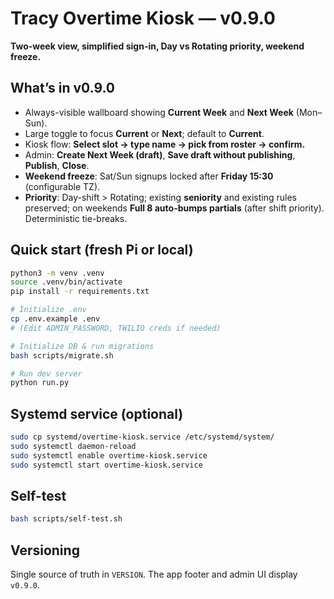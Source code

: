 # Tracy Overtime Kiosk — v0.9.0

**Two-week view, simplified sign-in, Day vs Rotating priority, weekend freeze.**

## What’s in v0.9.0
- Always-visible wallboard showing **Current Week** and **Next Week** (Mon–Sun).
- Large toggle to focus **Current** or **Next**; default to **Current**.
- Kiosk flow: **Select slot → type name → pick from roster → confirm.**
- Admin: **Create Next Week (draft)**, **Save draft without publishing**, **Publish**, **Close**.
- **Weekend freeze**: Sat/Sun signups locked after **Friday 15:30** (configurable TZ).
- **Priority**: Day-shift > Rotating; existing **seniority** and existing rules preserved;
  on weekends **Full 8 auto-bumps partials** (after shift priority). Deterministic tie-breaks.

## Quick start (fresh Pi or local)
```bash
python3 -m venv .venv
source .venv/bin/activate
pip install -r requirements.txt

# Initialize .env
cp .env.example .env
# (Edit ADMIN_PASSWORD, TWILIO creds if needed)

# Initialize DB & run migrations
bash scripts/migrate.sh

# Run dev server
python run.py
```

## Systemd service (optional)
```bash
sudo cp systemd/overtime-kiosk.service /etc/systemd/system/
sudo systemctl daemon-reload
sudo systemctl enable overtime-kiosk.service
sudo systemctl start overtime-kiosk.service
```

## Self-test
```bash
bash scripts/self-test.sh
```

## Versioning
Single source of truth in `VERSION`. The app footer and admin UI display `v0.9.0`.
